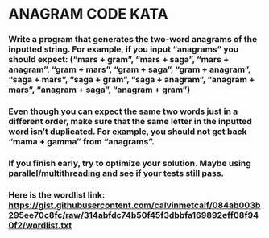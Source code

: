 # ANAGRAM CODE KATA
### Write a program that generates the two-word anagrams of the inputted string. For example, if you input “anagrams” you should expect: (“mars + gram”, “mars + saga”, “mars + anagram”, “gram + mars”, “gram + saga”, “gram + anagram”, “saga + mars”, “saga + gram”,  “saga + anagram”, “anagram + mars”, “anagram + saga”, “anagram + gram”)
### Even though you can expect the same two words just in a different order, make sure that the same letter in the inputted word isn’t duplicated. For example, you should not get back “mama + gamma” from “anagrams”.
### If you finish early, try to optimize your solution. Maybe using parallel/multithreading and see if your tests still pass.
### Here is the wordlist link: https://gist.githubusercontent.com/calvinmetcalf/084ab003b295ee70c8fc/raw/314abfdc74b50f45f3dbbfa169892eff08f940f2/wordlist.txt

